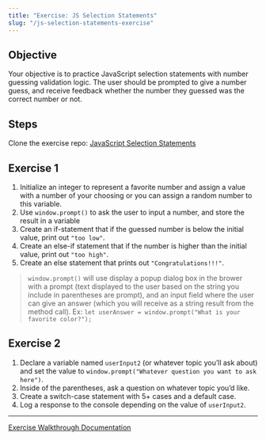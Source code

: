 ```yaml
---
title: "Exercise: JS Selection Statements"
slug: "/js-selection-statements-exercise"
---
```


<!--
Lecture Video

<video width="100%" height="auto" controls>
  <source src="https://vimeo.com/504984430/6429105714" type="video/mp4" />
</video>

--- -->

## Objective

Your objective is to practice JavaScript selection statements with number guessing validation logic. The user should be prompted to give a number guess, and receive feedback whether the number they guessed was the correct number or not.

## Steps

Clone the exercise repo: [JavaScript Selection Statements](https://github.com/truecodersio/JavaScript_Selection_Statements)

## Exercise 1

1. Initialize an integer to represent a favorite number and assign a value with a number of your choosing or you can assign a random number to this variable.
2. Use `window.prompt()` to ask the user to input a number, and store the result in a variable
3. Create an if-statement that if the guessed number is below the initial value, print out `"too low"`.
4. Create an else-if statement that if the number is higher than the initial value, print out `"too high"`.
5. Create an else statement that prints out `"Congratulations!!!"`.

> `window.prompt()` will use display a popup dialog box in the brower with a prompt (text displayed to the user based on the string you include in parentheses are prompt), and an input field where the user can give an answer (which you will receive as a string result from the method call).
> Ex: `let userAnswer = window.prompt("What is your favorite color?");`

## Exercise 2

1. Declare a variable named `userInput2` (or whatever topic you’ll ask about) and set the value to `window.prompt("Whatever question you want to ask here")`.
2. Inside of the parentheses, ask a question on whatever topic you’d like.
3. Create a switch-case statement with 5+ cases and a default case.
4. Log a response to the console depending on the value of `userInput2`.

---

[Exercise Walkthrough Documentation](https://docs.google.com/document/u/1/d/1DUrGSTy8XDMChQLx-RCWr2AfAQm4iVkkhGt-673G1bU/edit)
